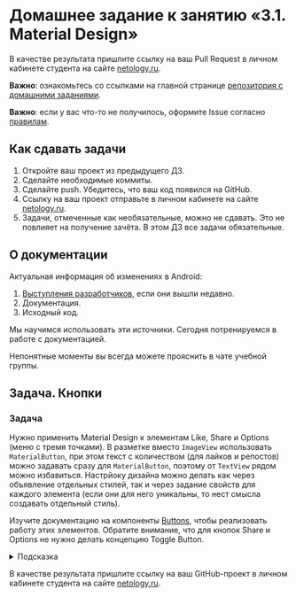 # Домашнее задание к занятию «3.1. Material Design»

В качестве результата пришлите ссылку на ваш Pull Request в личном кабинете студента на сайте [netology.ru](https://netology.ru).

**Важно**: ознакомьтесь со ссылками на главной странице [репозитория с домашними заданиями](../README.md).

**Важно**: если у вас что-то не получилось, оформите Issue согласно [правилам](../report-requirements.md).

## Как сдавать задачи

1. Откройте ваш проект из предыдущего ДЗ.
1. Сделайте необходимые коммиты.
1. Сделайте push. Убедитесь, что ваш код появился на GitHub.
1. Ссылку на ваш проект отправьте в личном кабинете на сайте [netology.ru](https://netology.ru).
1. Задачи, отмеченные как необязательные, можно не сдавать. Это не повлияет на получение зачёта. В этом ДЗ все задачи обязательные.

## О документации

Актуальная информация об изменениях в Android:
1. [Выступления разработчиков](https://www.youtube.com/user/androiddevelopers), если они вышли недавно.
1. Документация.
1. Исходный код.

Мы научимся использовать эти источники. Сегодня потренируемся в работе с документацией.

Непонятные моменты вы всегда можете прояснить в чате учебной группы.

## Задача. Кнопки

### Задача

Нужно применить Material Design к элементам Like, Share и Options (меню с тремя точками). В разметке вместо `ImageView` использовать `MaterialButton`, при этом текст с количеством (для лайков и репостов) можно задавать сразу для `MaterialButton`, поэтому от `TextView` рядом можно избавиться. Настрйоку дизайна можно делать как через объявление отдельных стилей, так и через задание свойств для каждого элемента (если они для него уникальны, то нест смысла создавать отдельный стиль).

Изучите документацию на компоненты [Buttons](https://github.com/material-components/material-components-android/blob/master/docs/components/Button.md), чтобы реализовать работу этих элементов. Обратите внимание, что для кнопок Share и Options не нужно делать концепцию Toggle Button.

<details>
<summary>Подсказка</summary>

Пример реализации [на странице документации](https://github.com/material-components/material-components-android/blob/master/docs/components/Button.md#icon-button) в разделе «Icon button».
</details>

В качестве результата пришлите ссылку на ваш GitHub-проект в личном кабинете студента на сайте [netology.ru](https://netology.ru).
